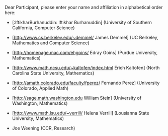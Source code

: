 Dear Participant, please enter your name and affiliation in alphabetical order here:

 * [:IftikharBurhanuddin: Iftikhar Burhanuddin] (University of Southern California, Computer Science)

 * [http://www.cs.berkeley.edu/~demmel/ James Demmel] (UC Berkeley, Mathematics and Computer Science)

 * [http://homepage.mac.com/ehgoins/ Edray Goins] (Purdue University, Mathematics)

 * [http://www.math.ncsu.edu/~kaltofen/index.html Erich Kaltofen] (North Carolina State University, Mathematics)

 * [http://amath.colorado.edu/faculty/fperez/ Fernando Perez] (University of Colorado, Applied Math)

 * [http://sage.math.washington.edu William Stein] (University of Washington, Mathematics)

 * [http://www.math.lsu.edu/~verrill/ Helena Verrill] (Lousianna State University, Mathematics)

 * Joe Weening (CCR, Research) 
